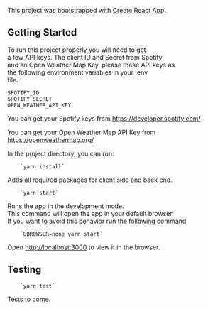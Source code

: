 This project was bootstrapped with [Create React App](https://github.com/facebook/create-react-app).

## Getting Started

To run this project properly you will need to get<br>
a few API keys. The client ID and Secret from Spotify<br>
and an Open Weather Map Key. please these API keys as<br>
the following environment variables in your .env<br>
file.

```
SPOTIFY_ID
SPOTIFY_SECRET
OPEN_WEATHER_API_KEY
```
You can get your Spotify keys from https://developer.spotify.com/

You can get your Open Weather Map API Key from https://openweathermap.org/

In the project directory, you can run:

```
    `yarn install`
```

Adds all required packages for client side and back end.

```
    `yarn start`
```

Runs the app in the development mode.<br>
This command will open the app in your default browser.<br>
If you want to avoid this behavior run the following command:<br>

```
    `UBROWSER=none yarn start`
```

Open [http://localhost:3000](http://localhost:3000) to view it in the browser.

## Testing

```
    `yarn test`
```

Tests to come.<br>


